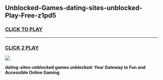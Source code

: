 
## Unblocked-Games-dating-sites-unblocked-Play-Free-z1pd5
<h3>
<a href="https://premium76.site?title=dating-sites-unblocked&ref=18A1">CLICK TO PLAY</a></h3>
<hr>

<h3>
<a href="https://premium76.site?title=dating-sites-unblocked&ref=18A1">CLICK 2 PLAY</a>
  
</h3>

<a href="https://premium76.site?title=dating-sites-unblocked&ref=18A1"><img src="https://clearcache.store/games.png"></a>


**dating-sites-unblocked games unblocked: Your Gateway to Fun and Accessible Online Gaming**
